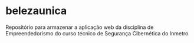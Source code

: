 # belezaunica
Repositório para armazenar a aplicação web da disciplina de Empreendedorismo do curso técnico de Segurança Cibernética do Inmetro
